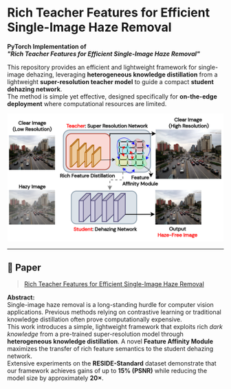 # Rich Teacher Features for Efficient Single-Image Haze Removal

**PyTorch Implementation of**  
**_"Rich Teacher Features for Efficient Single-Image Haze Removal"_**

This repository provides an efficient and lightweight framework for single-image dehazing, leveraging **heterogeneous knowledge distillation** from a lightweight **super-resolution teacher model** to guide a compact **student dehazing network**.  
The method is simple yet effective, designed specifically for **on-the-edge deployment** where computational resources are limited.

<p align="center">
  <img src="figures/methodology.png" alt="Proposed Framework" width="600">
</p>

---

## 📄 Paper

> [Rich Teacher Features for Efficient Single-Image Haze Removal](https://arxiv.org/pdf/2207.11250)

**Abstract:**  
Single-image haze removal is a long-standing hurdle for computer vision applications. Previous methods relying on contrastive learning or traditional knowledge distillation often prove computationally expensive.  
This work introduces a simple, lightweight framework that exploits rich *dark knowledge* from a pre-trained super-resolution model through **heterogeneous knowledge distillation**. A novel **Feature Affinity Module** maximizes the transfer of rich feature semantics to the student dehazing network.  
Extensive experiments on the **RESIDE-Standard** dataset demonstrate that our framework achieves gains of up to **15% (PSNR)** while reducing the model size by approximately **20×**.
